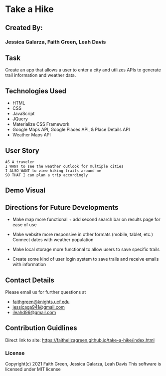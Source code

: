 # Take a Hike
## Created By:
### Jessica Galarza, Faith Green, Leah Davis

## Task
Create an app that allows a user to enter a city and utilizes APIs to generate trail information and weather data. 

## Technologies Used
- HTML
- CSS
- JavaScript
- JQuery
- Materialize CSS Framework
- Google Maps API, Google Places API, & Place Details API
- Weather Maps API

## User Story
```
AS A traveler
I WANT to see the weather outlook for multiple cities
I ALSO WANT to view hiking trails around me
SO THAT I can plan a trip accordingly
```

## Demo Visual

## Directions for Future Developments
- Make map more functional + add second search bar on results page  for ease of use

- Make website more responsive in other formats (mobile, tablet, etc.)
Connect dates with weather population

- Make local storage more functional to allow users to save specific trails

- Create some kind of user login system to save trails and receive emails with information

## Contact Details
Please email us for further questions at 
- faithgreen@knights.ucf.edu
- jessicaga941@gmail.com
- ileahd96@gmail.com

## Contribution Guidlines
Direct link to site: https://faithelizagreen.github.io/take-a-hike/index.html
### License
Copyright(c) 2021 Faith Green, Jessica Galarza, Leah Davis
This software is licensed under MIT license
